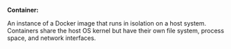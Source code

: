 **Container:**

An instance of a Docker image that runs in isolation on a host system. Containers share the host OS kernel but have their own file system, process space, and network interfaces.
